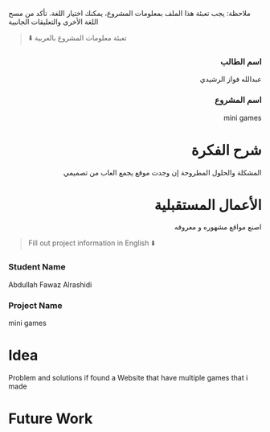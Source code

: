 
ملاحظة: يجب تعبئة هذا الملف بمعلومات المشروع، يمكنك اختيار اللغة. تأكد من مسح اللغة الأخرى والتعليقات الجانبية 
> ⬇️ تعبئة معلومات المشروع بالعربية  

<div dir="rtl">
  
### اسم الطالب
عبدالله فواز الرشيدي

### اسم المشروع
mini games

# شرح الفكرة
المشكلة والحلول المطروحة إن وجدت
موقع يجمع العاب من تصميمي

# الأعمال المستقبلية
اصنع مواقع مشهوره و معروفه

</div>

> Fill out project information in English ⬇️
### Student Name
Abdullah Fawaz Alrashidi

### Project Name
mini games
# Idea
Problem and solutions if found 
a Website that have multiple games that i made

# Future Work 


